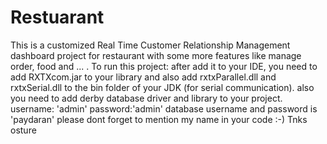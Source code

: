 # Restuarant
This is a customized Real Time Customer Relationship Management dashboard project for restaurant with some more features like manage order, food and ... . 
To run this project: after add it to your IDE, you need to add RXTXcom.jar to your library and also add rxtxParallel.dll and rxtxSerial.dll to the bin folder of your JDK
(for serial communication). also you need to add derby database driver and library to your project.
username: 'admin' password:'admin' database username and password is 'paydaran' 
please dont forget to mention my name in your code :-) 
Tnks 
osture
